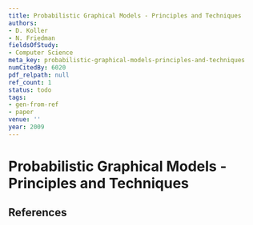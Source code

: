 ```yaml
---
title: Probabilistic Graphical Models - Principles and Techniques
authors:
- D. Koller
- N. Friedman
fieldsOfStudy:
- Computer Science
meta_key: probabilistic-graphical-models-principles-and-techniques
numCitedBy: 6020
pdf_relpath: null
ref_count: 1
status: todo
tags:
- gen-from-ref
- paper
venue: ''
year: 2009
---
```


# Probabilistic Graphical Models - Principles and Techniques

## References
